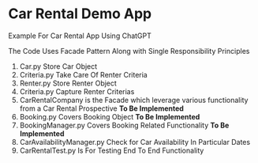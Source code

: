 # Car Rental Demo App
Example For Car Rental App Using ChatGPT

The Code Uses Facade Pattern Along with Single Responsibility Principles

<ol>
<li>Car.py Store Car Object</li>
<li>Criteria.py Take Care Of Renter Criteria</li>
<li>Renter.py Store Renter Object</li>
<li>Criteria.py Capture Renter Criterias</li>
<li>CarRentalCompany is the Facade which leverage various functionality from a Car Rental Prospective <b>To Be Implemented</b></li>
<li>Booking.py Covers Booking Object <b>To Be Implemented</b></li>
<li>BookingManager.py Covers Booking Related Functionality <b>To Be Implemented</b></li>
<li>CarAvailabilityManager.py Check for Car Availability In Particular Dates</li>
<li>CarRentalTest.py Is For Testing End To End Functionality </li>
</ol>